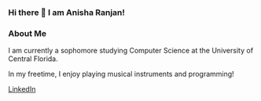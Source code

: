### Hi there 👋 I am Anisha Ranjan!

<!--
**AnishaRan/AnishaRan** is a ✨ _special_ ✨ repository because its `README.md` (this file) appears on your GitHub profile.

Here are some ideas to get you started:

- 🔭 I’m currently working on ...
- 🌱 I’m currently learning ...
- 👯 I’m looking to collaborate on ...
- 🤔 I’m looking for help with ...
- 💬 Ask me about ...
- 📫 How to reach me: ...
- 😄 Pronouns: ...
- ⚡ Fun fact: ...
-->


### About Me
I am currently a sophomore studying Computer Science at the University of Central Florida.

In my freetime, I enjoy playing musical instruments and programming!

[LinkedIn](https://www.linkedin.com/in/anisha-ranjan)
